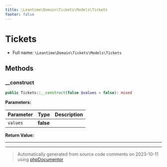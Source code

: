 ```yaml
---
title: \Leantime\Domain\Tickets\Models\Tickets
footer: false
---
```


# Tickets





* Full name: `\Leantime\Domain\Tickets\Models\Tickets`



## Methods

### __construct



```php
public Tickets::__construct(false $values = false): mixed
```








**Parameters:**

| Parameter | Type | Description |
|-----------|------|-------------|
| `values` | **false** |  |


**Return Value:**





---


---
> Automatically generated from source code comments on 2023-10-11 using [phpDocumentor](http://www.phpdoc.org/)
